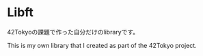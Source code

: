 # Libft
42Tokyoの課題で作った自分だけのlibraryです。

This is my own library that I created as part of the 42Tokyo project.